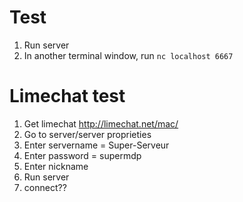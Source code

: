# Test

1. Run server
2. In another terminal window, run `nc localhost 6667`

# Limechat test

1. Get limechat http://limechat.net/mac/
2. Go to server/server proprieties
3. Enter servername = Super-Serveur
4. Enter password = supermdp
5. Enter nickname
6. Run server
7. connect??
